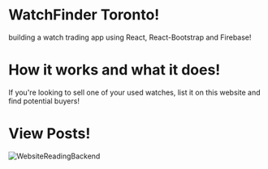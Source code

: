 # WatchFinder Toronto!
building a watch trading app using React, React-Bootstrap and Firebase!

# How it works and what it does!
If you're looking to sell one of your used watches, list it on this website and find potential buyers!

# View Posts!
![WebsiteReadingBackend](https://user-images.githubusercontent.com/37382398/173245258-54351910-9818-4524-b595-9670d2d25798.PNG)
